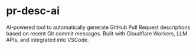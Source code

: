 # pr-desc-ai
AI-powered tool to automatically generate GitHub Pull Request descriptions based on recent Git commit messages. Built with Cloudflare Workers, LLM APIs, and integrated into VSCode.
